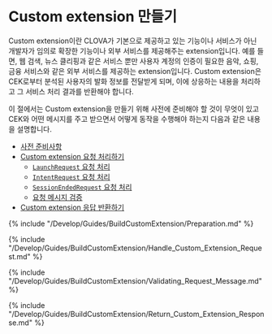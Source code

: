 # Custom extension 만들기

Custom extension이란 CLOVA가 기본으로 제공하고 있는 기능이나 서비스가 아닌 개발자가 임의로 확장한 기능이나 외부 서비스를 제공해주는 extension입니다. 예를 들면, 웹 검색, 뉴스 클리핑과 같은 서비스 뿐만 사용자 계정의 인증이 필요한 음악, 쇼핑, 금융 서비스와 같은 외부 서비스를 제공하는 extension입니다. Custom extension은 CEK로부터 분석된 사용자의 발화 정보를 전달받게 되며, 이에 상응하는 내용을 처리하고 그 서비스 처리 결과를 반환해야 합니다.

이 절에서는 Custom extension을 만들기 위해 사전에 준비해야 할 것이 무엇이 있고 CEK와 어떤 메시지를 주고 받으면서 어떻게 동작을 수행해야 하는지 다음과 같은 내용을 설명합니다.

* [사전 준비사항](#Preparation)
* [Custom extension 요청 처리하기](#HandleCustomExtensionRequest)
   * [`LaunchRequest` 요청 처리](#HandleLaunchRequest)
   * [`IntentRequest` 요청 처리](#HandleIntentRequest)
   * [`SessionEndedRequest` 요청 처리](#HandleSessionEndedRequest)
   * [요청 메시지 검증](#RequestMessageValidation)
* [Custom extension 응답 반환하기](#ReturnCustomExtensionResponse)

{% include "/Develop/Guides/BuildCustomExtension/Preparation.md" %}

{% include "/Develop/Guides/BuildCustomExtension/Handle_Custom_Extension_Request.md" %}

{% include "/Develop/Guides/BuildCustomExtension/Validating_Request_Message.md" %}

{% include "/Develop/Guides/BuildCustomExtension/Return_Custom_Extension_Response.md" %}
